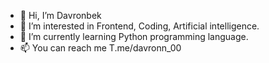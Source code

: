 - 👋 Hi, I’m Davronbek
- 👀 I’m interested in Frontend, Coding, Artificial intelligence.
- 🌱 I’m currently learning Python programming language.
- 📫 You can reach me T.me/davronn_00
